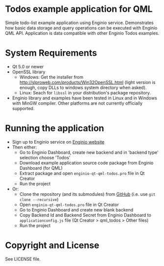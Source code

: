 Todos example application for QML
=================================

Simple todo-list example application using Enginio service. Demonstrates how basic data storage and query operations can be executed with Enginio QML API. Application is data compatible with other Enginio Todos examples.


# System Requirements
* Qt 5.0 or newer
* OpenSSL library 
  * Windows: Get the installer from http://slproweb.com/products/Win32OpenSSL.html (light version is enough, copy DLLs to windows system directory when asked).
  * Linux: Seach for `libssl` in your distribution's package repository.
* Enginio library and examples have been tested in Linux and in Windows with MinGW compiler. Other platforms are not currently officially supported.


# Running the application
* Sign up to Enginio service on [Enginio website](https://www.engin.io/)
* Then either:
  * Go to Enginio Dashboard, create new backend and in 'backend type' selection choose 'Todos'
  * Download example application source code package from Enginio Dashboard (for QML)  
  * Extract package and open `enginio-qt-qml-todos.pro` file in Qt Creator
  * Run the project
* Or:
  * Clone the repository (and its submodules) from [GitHub](https://github.com/enginio/enginio-qt-qml-todos) (i.e. use `git clone --recursive`)
  * Open `enginio-qt-qml-todos.pro` file in Qt Creator
  * Go to Enginio Dashboard and create new blank backend
  * Copy Backend Id and Backend Secret from Enginio Dashboard to `applicationconfig.js` file (Qt Creator > qml_todos > Other files)
  * Run the project 


# Copyright and License
See LICENSE file. 
